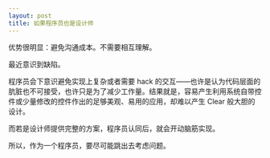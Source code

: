 ```yaml
---
layout: post
title: 如果程序员也是设计师
---
```


优势很明显：避免沟通成本。不需要相互理解。

最近意识到缺陷。

<!-- more -->

程序员会下意识避免实现上复杂或者需要 hack 的交互——也许是认为代码层面的肮脏也不可接受，也许只是为了减少工作量。结果就是，容易产生利用系统自带控件或少量修改的控件作出的足够美观、易用的应用，却难以产生 Clear 般大胆的设计。

而若是设计师提供完整的方案，程序员认同后，就会开动脑筋实现。

所以，作为一个程序员，要尽可能跳出去考虑问题。
